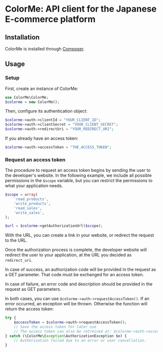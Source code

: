 ColorMe: API client for the Japanese E-commerce platform
========================================================


Installation
------------

ColorMe is installed through [Composer](https://getcomposer.org/).



Usage
-----

### Setup

First, create an instance of ColorMe:

```php
use ColorMe\ColorMe;
$colorme = new ColorMe();
```

Then, configure its authentication object:

```php
$colorme->auth->clientId = "YOUR_CLIENT_ID";
$colorme->auth->clientSecret = "YOUR_CLIENT_SECRET";
$colorme->auth->redirectUri = "YOUR_REDIRECT_URI";
```

If you already have an access token:

```php
$colorme->auth->accessToken = "THE_ACCESS_TOKEN";
```

### Request an access token

The procedure to request an access token begins by sending the user
to the developer's website. In the following example, we include all possible
permissions in the `$scope` variable, but you can restrict the permissions to
what your application needs.

```php
$scope = array(
    'read_products',
    'write_products',
    'read_sales',
    'write_sales',
);

$url = $colorme->getAuthorizationUrl($scope);
```

With the URL, you can create a link in your website, or redirect the request to
the URL.

Once the authorization process is complete, the developer website will redirect
the user to your application, at the URL you decided as `redirect_uri`.

In case of success, an authorization code will be provided in the request as a
GET parameter. That code must be exchanged for an access token.

In case of failure, an error code and description should be provided in the request
as GET parameters.

In both cases, you can use `$colorme->auth->requestAccessToken()`.
If an error occurred, an exception will be thrown. Otherwise the function will
return the access token:

```php
try {
    $accessToken = $colorme->auth->requestAccessToken();
    // Save the access token for later use
    // The access token can also be retreived at: $colorme->auth->accessToken
} catch (\ColorMe\Exception\AuthorizationException $e) {
    // Authorization failed due to an error or user cancellation.
}
```
